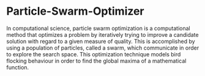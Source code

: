 # Particle-Swarm-Optimizer

In computational science, particle swarm optimization is a computational method that optimizes a problem by iteratively trying to improve a candidate solution with regard to a given measure of quality. This is accomplished by using a population of particles, called a swarm, which communicate in order to explore the search space. This optimization technique models bird flocking behaviour in order to find the global maxima of a mathematical function.
